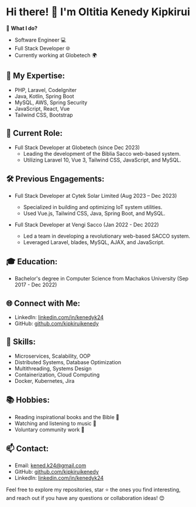 # Hi there! 👋 I'm Oltitia Kenedy Kipkirui

🚀 **What I do?**
- Software Engineer 💻
- Full Stack Developer 🌐
- Currently working at Globetech 🌍

## 🌟 My Expertise:
- PHP, Laravel, CodeIgniter
- Java, Kotlin, Spring Boot
- MySQL, AWS, Spring Security
- JavaScript, React, Vue
- Tailwind CSS, Bootstrap

## 💼 Current Role:
- Full Stack Developer at Globetech (since Dec 2023)
  - Leading the development of the Biblia Sacco web-based system.
  - Utilizing Laravel 10, Vue 3, Tailwind CSS, JavaScript, and MySQL.

## 🛠️ Previous Engagements:
- Full Stack Developer at Cytek Solar Limited (Aug 2023 – Dec 2023)
  - Specialized in building and optimizing IoT system utilities.
  - Used Vue.js, Tailwind CSS, Java, Spring Boot, and MySQL.

- Full Stack Developer at Vengi Sacco (Jan 2022 - Dec 2022)
  - Led a team in developing a revolutionary web-based SACCO system.
  - Leveraged Laravel, blades, MySQL, AJAX, and JavaScript.

## 🎓 Education:
- Bachelor's degree in Computer Science from Machakos University (Sep 2017 - Dec 2022)

## 🌐 Connect with Me:
- LinkedIn: [linkedin.com/in/kenedyk24](https://linkedin.com/in/kenedyk24)
- GitHub: [github.com/kipkiruikenedy](https://github.com/kipkiruikenedy)

## 🌟 Skills:
- Microservices, Scalability, OOP
- Distributed Systems, Database Optimization
- Multithreading, Systems Design
- Containerization, Cloud Computing
- Docker, Kubernetes, Jira

## 📚 Hobbies:
- Reading inspirational books and the Bible 📖
- Watching and listening to music 🎵
- Voluntary community work 🤝

## 📫 Contact:
- Email: [kened.k24@gmail.com](mailto:kened.k24@gmail.com)
- GitHub: [github.com/kipkiruikenedy](https://github.com/kipkiruikenedy)
- LinkedIn: [linkedin.com/in/kenedyk24](https://linkedin.com/in/kenedyk24)

Feel free to explore my repositories, star ⭐ the ones you find interesting, and reach out if you have any questions or collaboration ideas! 😊
